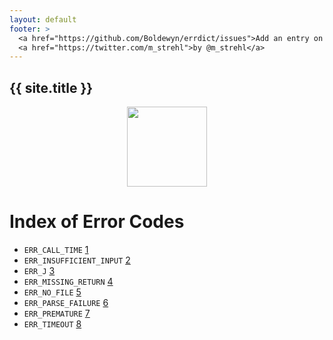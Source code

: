 ```yaml
---
layout: default
footer: >
  <a href="https://github.com/Boldewyn/errdict/issues">Add an entry on Github</a> /
  <a href="https://twitter.com/m_strehl">by @m_strehl</a>
---
```


## {{ site.title }}

<img src="../_src/icon.svg" style="margin: 1em auto; display: block;" height="128" width="128">

# Index of Error Codes

* `ERR_CALL_TIME` [1](ERR_CALL_TIME)
* `ERR_INSUFFICIENT_INPUT` [2](ERR_INSUFFICIENT_INPUT)
* `ERR_J` [3](ERR_J)
* `ERR_MISSING_RETURN` [4](ERR_MISSING_RETURN)
* `ERR_NO_FILE` [5](ERR_NO_FILE)
* `ERR_PARSE_FAILURE` [6](ERR_PARSE_FAILURE)
* `ERR_PREMATURE` [7](ERR_PREMATURE)
* `ERR_TIMEOUT` [8](ERR_TIMEOUT)
